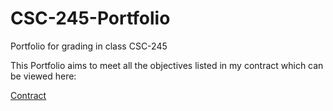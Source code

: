 # CSC-245-Portfolio
Portfolio for grading in class CSC-245

This Portfolio aims to meet all the objectives listed in my contract which can be viewed here:

[Contract](JamesContract.md)
